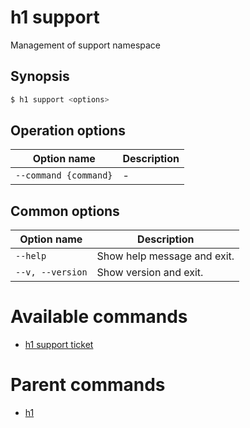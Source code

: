 
# h1 support

Management of support namespace

## Synopsis

```bash
$ h1 support <options>
```

## Operation options

| Option name               | Description |
| ------------------------- | ----------- |
| ```--command {command}``` | -           |

## Common options

| Option name          | Description                 |
| -------------------- | --------------------------- |
| ```--help```         | Show help message and exit. |
| ```--v, --version``` | Show version and exit.      |

# Available commands

* [h1 support ticket](./ticket/README.md)

# Parent commands

* [h1](./../README.md)
